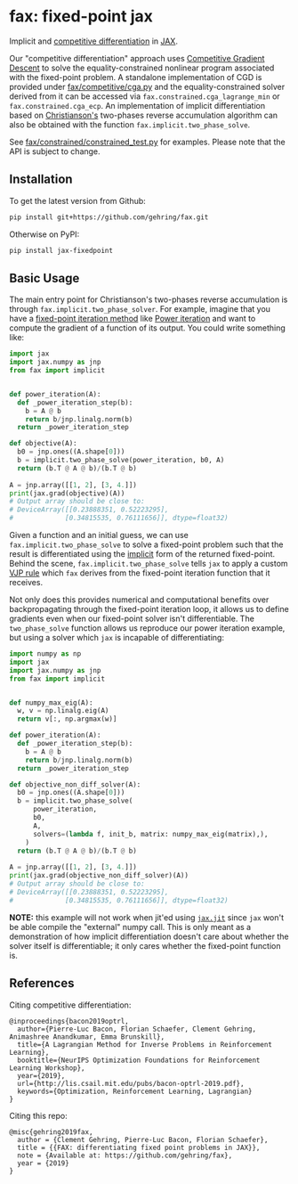 # fax: fixed-point jax 

Implicit and [competitive differentiation](https://optrl2019.github.io/assets/accepted_papers/70.pdf) in [JAX](https://github.com/google/jax).

Our "competitive differentiation" approach uses [Competitive Gradient Descent](https://arxiv.org/abs/1905.12103) to solve the equality-constrained nonlinear program associated with the fixed-point problem. A standalone implementation of CGD is provided under [fax/competitive/cga.py](fax/competitive/cga.py) and the equality-constrained solver derived from it can be accessed via `fax.constrained.cga_lagrange_min` or `fax.constrained.cga_ecp`. An implementation of implicit differentiation based on [Christianson's](https://doi.org/10.1080/10556789408805572) two-phases reverse accumulation algorithm can also be obtained with the function `fax.implicit.two_phase_solve`.

See [fax/constrained/constrained_test.py](fax/constrained/constrained_test.py) for examples. Please note that the API is subject to change.

## Installation


To get the latest version from Github: 
```sh
pip install git+https://github.com/gehring/fax.git
```

Otherwise on PyPI:
```sh
pip install jax-fixedpoint
```
## Basic Usage
The main entry point for Christianson's two-phases reverse accumulation is through `fax.implicit.two_phase_solver`. For example, imagine that you have a [fixed-point iteration method](https://en.wikipedia.org/wiki/Fixed-point_iteration) like [Power iteration](https://en.wikipedia.org/wiki/Power_iteration) and want to compute the gradient of a function of its output. You could write something like: 
```python
import jax
import jax.numpy as jnp
from fax import implicit


def power_iteration(A):
  def _power_iteration_step(b):
    b = A @ b
    return b/jnp.linalg.norm(b)
  return _power_iteration_step

def objective(A):
  b0 = jnp.ones((A.shape[0]))
  b = implicit.two_phase_solve(power_iteration, b0, A)
  return (b.T @ A @ b)/(b.T @ b)
  
A = jnp.array([[1, 2], [3, 4.]])
print(jax.grad(objective)(A))
# Output array should be close to:
# DeviceArray([[0.23888351, 0.52223295],
#             [0.34815535, 0.76111656]], dtype=float32)
```
Given a function and an initial guess, we can use `fax.implicit.two_phase_solve` to solve a fixed-point problem such that the result is differentiated using the [implicit](https://en.wikipedia.org/wiki/Implicit_function) form of the returned fixed-point. Behind the scene, `fax.implicit.two_phase_solve` tells `jax` to apply a custom [VJP rule](https://jax.readthedocs.io/en/latest/jax.html#jax.vjp) which `fax` derives from the fixed-point iteration function that it receives.

Not only does this provides numerical and computational benefits over backpropagating through the fixed-point iteration loop, it allows us to define gradients even when our fixed-point solver isn't differentiable. The `two_phase_solve` function allows us reproduce our power iteration example, but using a solver which `jax` is incapable of differentiating:

```python
import numpy as np
import jax
import jax.numpy as jnp
from fax import implicit


def numpy_max_eig(A):
  w, v = np.linalg.eig(A)
  return v[:, np.argmax(w)]

def power_iteration(A):
  def _power_iteration_step(b):
    b = A @ b
    return b/jnp.linalg.norm(b)
  return _power_iteration_step

def objective_non_diff_solver(A):
  b0 = jnp.ones((A.shape[0]))
  b = implicit.two_phase_solve(
      power_iteration,
      b0,
      A,
      solvers=(lambda f, init_b, matrix: numpy_max_eig(matrix),),
    )
  return (b.T @ A @ b)/(b.T @ b)
  
A = jnp.array([[1, 2], [3, 4.]])
print(jax.grad(objective_non_diff_solver)(A))
# Output array should be close to:
# DeviceArray([[0.23888351, 0.52223295],
#             [0.34815535, 0.76111656]], dtype=float32)
```

**NOTE:** this example will not work when jit'ed using [`jax.jit`](https://jax.readthedocs.io/en/latest/jax.html#jax.jit) since `jax` won't be able compile the "external" numpy call. This is only meant as a demonstration of how implicit differentiation doesn't care about whether the solver itself is differentiable; it only cares whether the fixed-point function is.

## References

Citing competitive differentiation:

```
@inproceedings{bacon2019optrl,
  author={Pierre-Luc Bacon, Florian Schaefer, Clement Gehring, Animashree Anandkumar, Emma Brunskill},
  title={A Lagrangian Method for Inverse Problems in Reinforcement Learning},
  booktitle={NeurIPS Optimization Foundations for Reinforcement Learning Workshop},
  year={2019},
  url={http://lis.csail.mit.edu/pubs/bacon-optrl-2019.pdf},
  keywords={Optimization, Reinforcement Learning, Lagrangian}
}
```

Citing this repo:

```
@misc{gehring2019fax,
  author = {Clement Gehring, Pierre-Luc Bacon, Florian Schaefer},
  title = {{FAX: differentiating fixed point problems in JAX}},
  note = {Available at: https://github.com/gehring/fax},
  year = {2019}
}
```
